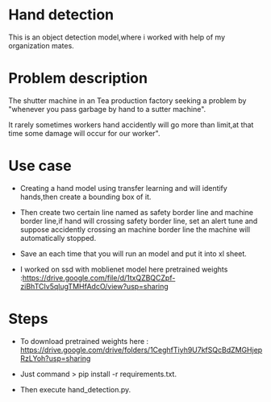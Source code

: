 # Hand detection
  This is an object detection model,where i worked with help of my organization mates.
# Problem description
   The shutter machine in an Tea production factory seeking a problem by "whenever you pass garbage by hand to a sutter machine".
    
   It rarely sometimes workers hand accidently will go more than limit,at that time some damage will occur for our worker".

# Use case
   *  Creating a hand model using transfer learning and will identify hands,then create a bounding box of it.

   *  Then create two certain line named as safety border line and machine border line,if hand will crossing safety border line,
set an alert tune and suppose accidently crossing an machine border line the machine will automatically stopped.

   *  Save an each time that you will run an model and put it into xl sheet.
     
   *  I worked on ssd with moblienet model here pretrained weights :https://drive.google.com/file/d/1txQZBQCZpf-ziBhTCIv5qlugTMHfAdcO/view?usp=sharing

# Steps
   *   To download pretrained weights here : https://drive.google.com/drive/folders/1CeghfTiyh9U7kfSQcBdZMGHjepRzLYoh?usp=sharing
     
   *   Just command > pip install -r requirements.txt.
     
   *   Then execute hand_detection.py.
   
